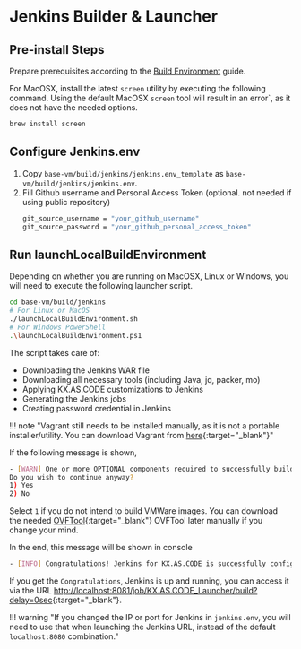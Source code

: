 # Jenkins Builder & Launcher

## Pre-install Steps

Prepare prerequisites according to the [Build Environment](../../Build/Local-Virtualizations/) guide.

For MacOSX, install the latest `screen` utility by executing the following command. Using the default MacOSX `screen` tool will result in an error`, as it does not have the needed options.
```bash
brew install screen
```

## Configure Jenkins.env
1. Copy `base-vm/build/jenkins/jenkins.env_template` as `base-vm/build/jenkins/jenkins.env`.
2. Fill Github username and Personal Access Token (optional. not needed if using public repository)
    ```bash
    git_source_username = "your_github_username"
    git_source_password = "your_github_personal_access_token"
    ```

## Run launchLocalBuildEnvironment
Depending on whether you are running on MacOSX, Linux or Windows, you will need to execute the following launcher script.
```bash
cd base-vm/build/jenkins
# For Linux or MacOS
./launchLocalBuildEnvironment.sh
# For Windows PowerShell
.\launchLocalBuildEnvironment.ps1
```

The script takes care of:
- Downloading the Jenkins WAR file
- Downloading all necessary tools (including Java, jq, packer, mo)
- Applying KX.AS.CODE customizations to Jenkins
- Generating the Jenkins jobs
- Creating password credential in Jenkins

!!! note "Vagrant still needs to be installed manually, as it is not a portable installer/utility. You can download Vagrant from [here](https://www.vagrantup.com/downloads.html){:target="\_blank"}"

If the following message is shown,
```bash
- [WARN] One or more OPTIONAL components required to successfully build packer images for KX.AS.CODE for VMWARE were missing. Ignore if not building VMware images
Do you wish to continue anyway?
1) Yes
2) No
```
Select `1` if you do not intend to build VMWare images. You can download the needed [OVFTool](https://code.vmware.com/web/tool/4.4.0/ovf){:target="\_blank"} OVFTool later manually if you change your mind.

In the end, this message will be shown in console

```bash
- [INFO] Congratulations! Jenkins for KX.AS.CODE is successfully configured and running. Access Jenkins via the following URL: http://localhost:8080/job/KX.AS.CODE_Launcher/build?delay=0sec
```

If you get the `Congratulations`, Jenkins is up and running, you can access it via the URL [http://localhost:8081/job/KX.AS.CODE_Launcher/build?delay=0sec](http://localhost:8080/job/KX.AS.CODE_Launcher/build?delay=0sec){:target="\_blank"}.

!!! warning "If you changed the IP or port for Jenkins in `jenkins.env`, you will need to use that when launching the Jenkins URL, instead of the default `localhost:8080` combination."

